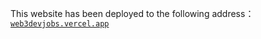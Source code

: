 This website has been deployed to the following address：[`web3devjobs.vercel.app`](https://web3devjobs.vercel.app)

